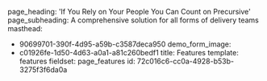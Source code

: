 page_heading: 'If You Rely on Your People  You Can Count on Precursive'
page_subheading: A comprehensive solution for all forms of delivery teams
masthead:
  - 90699701-390f-4d95-a59b-c3587deca950
demo_form_image:
  - c01926fe-1d50-4d63-a0a1-a81c260bedf1
title: Features
template: features
fieldset: page_features
id: 72c016c6-cc0a-4928-b53b-3275f3f6da0a
